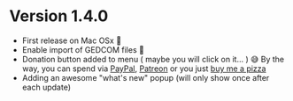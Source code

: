 # Version 1.4.0

* First release on Mac OSx 🍎 
* Enable import of GEDCOM files 🚀 
* Donation button added to menu ( maybe you will click on it... ) 😅 
By the way, you can spend via [PayPal](http://paypal.me/jisco), [Patreon](https://www.patreon.com/jiscoMe) or you just [buy me a pizza](https://www.buymeacoffee.com/Jisco) 
* Adding an awesome "what's new" popup (will only show once after each update)
